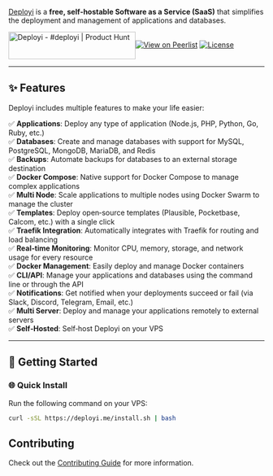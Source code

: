 
 [Deployi](https://deployi.me/) is a **free, self‑hostable Software as a Service (SaaS)** that simplifies the deployment and management of applications and databases.


 <a href="https://www.producthunt.com/products/deployi?embed=true&utm_source=badge-featured&utm_medium=badge&utm_source=badge-deployi" target="_blank"><img src="https://api.producthunt.com/widgets/embed-image/v1/featured.svg?post_id=997417&theme=light&t=1753596347090" alt="Deployi - #deployi | Product Hunt" style="width: 250px; height: 54px; vertical-align: middle;" /></a>[![View on Peerlist](https://img.shields.io/badge/See%20on-Peerlist-7342FF?style=for-the-badge&logo=peerlist)](https://peerlist.io/ezeslucky/project/deployi)
 [![License](https://img.shields.io/badge/License-Apache%202.0-blue.svg)](LICENSE) 

---

## ✨ Features

Deployi includes multiple features to make your life easier:

✅ **Applications**: Deploy any type of application (Node.js, PHP, Python, Go, Ruby, etc.)  
✅ **Databases**: Create and manage databases with support for MySQL, PostgreSQL, MongoDB, MariaDB, and Redis  
✅ **Backups**: Automate backups for databases to an external storage destination  
✅ **Docker Compose**: Native support for Docker Compose to manage complex applications  
✅ **Multi Node**: Scale applications to multiple nodes using Docker Swarm to manage the cluster  
✅ **Templates**: Deploy open‑source templates (Plausible, Pocketbase, Calcom, etc.) with a single click  
✅ **Traefik Integration**: Automatically integrates with Traefik for routing and load balancing  
✅ **Real‑time Monitoring**: Monitor CPU, memory, storage, and network usage for every resource  
✅ **Docker Management**: Easily deploy and manage Docker containers  
✅ **CLI/API**: Manage your applications and databases using the command line or through the API  
✅ **Notifications**: Get notified when your deployments succeed or fail (via Slack, Discord, Telegram, Email, etc.)  
✅ **Multi Server**: Deploy and manage your applications remotely to external servers  
✅ **Self‑Hosted**: Self‑host Deployi on your VPS  

---

## 🚀 Getting Started

### 🌐 Quick Install
Run the following command on your VPS:

```bash
curl -sSL https://deployi.me/install.sh | bash
```

## Contributing

Check out the [Contributing Guide](CONTRIBUTING.md) for more information.




